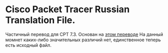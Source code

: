 # Cisco Packet Tracer Russian Translation File.
Частичный перевод для CPT 7.3. Основан на [этом переводе](http://russifiers.ru/programs/%D1%80%D1%83%D1%81%D0%B8%D1%84%D0%B8%D0%BA%D0%B0%D1%82%D0%BE%D1%80-cisco-packet-tracer)
На данный момнет каких-либо значительных различий нет, единственное теперь есть исходный файл.
